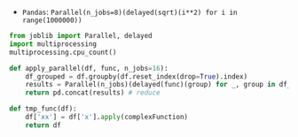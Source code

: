 - `Pandas`: `Parallel(n_jobs=8)(delayed(sqrt)(i**2) for i in range(1000000))`
```python
from joblib import Parallel, delayed
import multiprocessing
multiprocessing.cpu_count()

def apply_parallel(df, func, n_jobs=16): 
    df_grouped = df.groupby(df.reset_index(drop=True).index)
    results = Parallel(n_jobs)(delayed(func)(group) for _, group in df_grouped) # map
    return pd.concat(results) # reduce

def tmp_func(df):
    df['xx'] = df['x'].apply(complexFunction)
    return df
```
